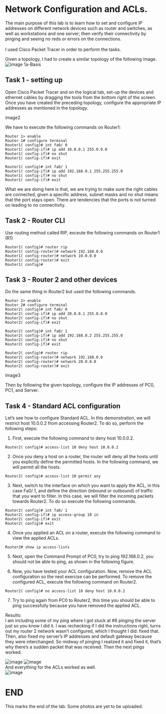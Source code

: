 # Network Configuration and ACLs.
The main purpose of this lab is to learn how to set and configure IP addresses on different network devices such as router and switches, as well as workstations and one server;
then verify their connectivity by pinging and seeing no reds or errors on the connections.<br /> <br />
I used Cisco Packet Tracer in order to perform the tasks. <br />

Given a topology, I had to create a similar topology of the following image. 
![image 1a-Basis](https://github.com/user-attachments/assets/c36881d2-15f7-4bcf-a2f5-b8bdf774e5b0)

## Task 1 - setting up
Open Cisco Packet Tracer and on the logical tab, set-up the devices and ethernet cables by dragging the tools from the bottom right of the screen.<br />
Once you have created the preceding topology, configure the appropriate IP addresses as mentioned in the topology. 

image2

We have to execute the following commands on Router1:
```
Router 1> enable
Router 1# configure terminal
Router1( config)# int fa0/ 0 
Router1( config-if)# ip add 10.0.0.1 255.0.0.0 
Router1( config-if)# no shut 
Router1( config-if)# exit 

Router1( config)# int fa0/ 1 
Router1( config-if)# ip add 192.168.0.1 255.255.255.0 
Router1( config-if)# no shut 
Router1( config-if)# exit

```
What we are doing here is that, we are trying to make sure the right cables are connected, given a specific address, subnet masks and no shut means that the port stays open.
There are tendencies that the ports is not turned on leading to no connectivity.

## Task 2 - Router CLI 
Use routing method called RIP, exceute the following commands on Router1 (R1)
```
Router1( config)# router rip 
Router1( config-router)# network 192.168.0.0 
Router1( config-router)# network 10.0.0.0
Router1( config-router)# exit 
Router1( config)#
```
## Task 3 - Router 2 and other devices
Do the same thing in Router2 but used the following commands. 
```
Router 2> enable
Router 2# configure terminal
Router2( config)# int fa0/ 0 
Router2( config-if)# ip add 20.0.0.1 255.0.0.0
Router2( config-if)# no shut 
Router2( config-if)# exit 

Router2( config)# int fa0/ 1 
Router2( config-if)# ip add 192.168.0.2 255.255.255.0 
Router2( config-if)# no shut 
Router2( config-if)# exit 

Router2( config)# router rip 
Router2( config-router)# network 192.168.0.0 
Router2( config-router)# network 20.0.0.0 
Router2( config-router)# exit
```
Image3

Then by following the given topology, configure the IP addresses of PC0, PC1, and Server.

## Task 4 - Standard ACL configuration

Let’s see how to configure Standard ACL. In this demonstration, we will restrict host 10.0.0.2 from accessing Router2. To do so, perform the following steps:
1.  First, execute the following command to deny host 10.0.0.2.
```
Router2( config)# access-list 10 deny host 10.0.0.2
```
2.  Once you deny a host on a router, the router will deny all the hosts until you explicitly define the permitted hosts. In the following command, we will permit all the hosts.
```
Router2( config)# access-list 10 permit any
```
3.  Next, switch to the interface on which you want to apply the ACL, in this case Fa0/ 1, and define the direction (inbound or outbound) of traffic that you want to filter. In this case, we will filter the incoming packets towards Router2. To do so execute the following commands.
```
Router2( config)# int fa0/ 1 
Router2( config-if)# ip access-group 10 in 
Router2( config-if)# exit 
Router2( config)# exit
```
4.  Once you applied an ACL on a router, execute the following command to view the applied ACLs.
```
Router2# show ip access-lists
 ```
5.  Next, open the Command Prompt of PC0, try to ping 192.168.0.2, you should not be able to ping, as shown in the following figure.


6.  Now, you have tested your ACL configuration. Now, remove the ACL configuration so the next exercise can be performed. To remove the configured ACL, execute the following command on Router2.
```
Router2( config)# no access-list 10 deny host 10.0.0.2
```
7.  Try to ping again from PC0 to Router2, this time you should be able to ping successfully because you have removed the applied ACL.

Results: <br />
I am including some of my ping where I got stuck at #6 pinging the server just so you know I did it. I was rechecking if I did the instructions right, turns out my router 2 network wasn’t configured, which I thought I did: fixed that. Then, also fixed my server’s IP addresses and default gateway because they were interchanged. So midway of pinging I realized it and fixed it, that’s why there’s a sudden packet that was received. Then the next pings worked.

![image](https://github.com/user-attachments/assets/b416539e-0d72-434a-bf2a-3ac367b37254)
![image](https://github.com/user-attachments/assets/6fa3cebe-73c6-4c0d-b5bb-28f4c722e431)
<br />
And everything for the ACLs worked as well.<br />
![image](https://github.com/user-attachments/assets/1c6f8752-6b2c-434b-982d-486cc6f39bc7)

# END
This marks the end of the lab. Some photos are yet to be uploaded.
